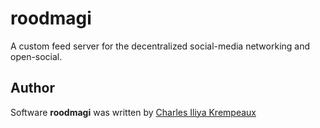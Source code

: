 # roodmagi

A custom feed server for the decentralized social-media networking and open-social.

## Author

Software **roodmagi** was written by [Charles Iliya Krempeaux](http://reiver.link)
